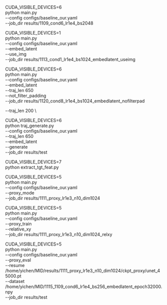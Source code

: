 
CUDA_VISIBLE_DEVICES=6 \
python main.py \
--config configs/baseline_our.yaml \
--job_dir results/1109_cond6_lr1e4_bs2048

CUDA_VISIBLE_DEVICES=1 \
python main.py \
--config configs/baseline_our.yaml \
--embed_latent \
--use_img \
--job_dir results/1113_cond1_lr1e4_bs1024_embedlatent_useimg

CUDA_VISIBLE_DEVICES=6 \
python main.py \
--config configs/baseline_our.yaml \
--embed_latent \
--traj_len 650 \
--not_filter_padding \
--job_dir results/1120_cond8_lr1e4_bs1024_embedlatent_nofilterpad





--traj_len 200 \

CUDA_VISIBLE_DEVICES=6 \
python traj_generate.py \
--config configs/baseline_our.yaml \
--traj_len 650 \
--embed_latent \
--generate \
--job_dir results/test





CUDA_VISIBLE_DEVICES=7 \
python extract_tgt_feat.py 


















CUDA_VISIBLE_DEVICES=5 \
python main.py \
--config configs/baseline_our.yaml \
--proxy_mode \
--job_dir results/1111_proxy_lr1e3_n10_dim1024

CUDA_VISIBLE_DEVICES=5 \
python main.py \
--config configs/baseline_our.yaml \
--proxy_train \
--relative_xy \
--job_dir results/1111_proxy_lr1e3_n10_dim1024_relxy


CUDA_VISIBLE_DEVICES=5 \
python main.py \
--config configs/baseline_our.yaml \
--proxy_eval \
--resume /home/yichen/MID/results/1111_proxy_lr1e3_n10_dim1024/ckpt_proxy/unet_45000.pt \
--dataset /home/yichen/MID/1115_1109_cond6_lr1e4_bs256_embedlatent_epoch32000.npy \
--job_dir results/test